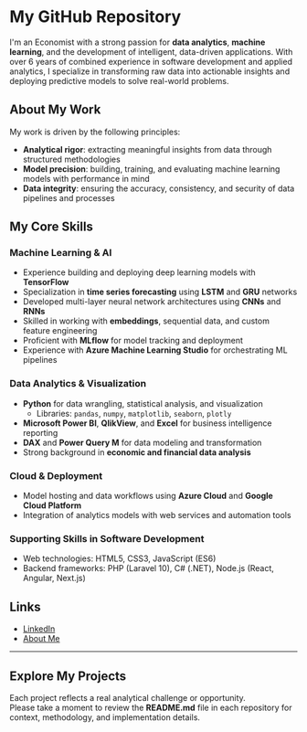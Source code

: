 # My GitHub Repository

I'm an Economist with a strong passion for **data analytics**, **machine learning**, and the development of intelligent, data-driven applications. With over 6 years of combined experience in software development and applied analytics, I specialize in transforming raw data into actionable insights and deploying predictive models to solve real-world problems.

## About My Work

My work is driven by the following principles:

- **Analytical rigor**: extracting meaningful insights from data through structured methodologies  
- **Model precision**: building, training, and evaluating machine learning models with performance in mind  
- **Data integrity**: ensuring the accuracy, consistency, and security of data pipelines and processes  

## My Core Skills

### Machine Learning & AI
- Experience building and deploying deep learning models with **TensorFlow**  
- Specialization in **time series forecasting** using **LSTM** and **GRU** networks  
- Developed multi-layer neural network architectures using **CNNs** and **RNNs**  
- Skilled in working with **embeddings**, sequential data, and custom feature engineering  
- Proficient with **MLflow** for model tracking and deployment  
- Experience with **Azure Machine Learning Studio** for orchestrating ML pipelines

### Data Analytics & Visualization
- **Python** for data wrangling, statistical analysis, and visualization  
  - Libraries: `pandas`, `numpy`, `matplotlib`, `seaborn`, `plotly`  
- **Microsoft Power BI**, **QlikView**, and **Excel** for business intelligence reporting  
- **DAX** and **Power Query M** for data modeling and transformation  
- Strong background in **economic and financial data analysis**

### Cloud & Deployment
- Model hosting and data workflows using **Azure Cloud** and **Google Cloud Platform**  
- Integration of analytics models with web services and automation tools

### Supporting Skills in Software Development
- Web technologies: HTML5, CSS3, JavaScript (ES6)  
- Backend frameworks: PHP (Laravel 10), C# (.NET), Node.js (React, Angular, Next.js)  

## Links

- [LinkedIn](https://www.linkedin.com/in/jpabloroa)  
- [About Me](https://github.com/jpabloroa/jpabloroa.github.io#readme)

---

## Explore My Projects

Each project reflects a real analytical challenge or opportunity.  
Please take a moment to review the **README.md** file in each repository for context, methodology, and implementation details.
